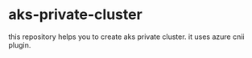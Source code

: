 # aks-private-cluster
this repository helps you to create aks private cluster. it uses azure cnii plugin.
